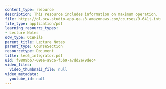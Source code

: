 ```yaml
---
content_type: resource
description: This resource includes information on maximum operation.
file: https://ol-ocw-studio-app-qa.s3.amazonaws.com/courses/9-641j-introduction-to-neural-networks-spring-2005/f9809bb709eea9c6f5b9a7dd2e79dec4_lec6_integrator.pdf
file_type: application/pdf
learning_resource_types:
- Lecture Notes
ocw_type: OCWFile
parent_title: Lecture Notes
parent_type: CourseSection
resourcetype: Document
title: lec6_integrator.pdf
uid: f9809bb7-09ee-a9c6-f5b9-a7dd2e79dec4
video_files:
  video_thumbnail_file: null
video_metadata:
  youtube_id: null
---
```

